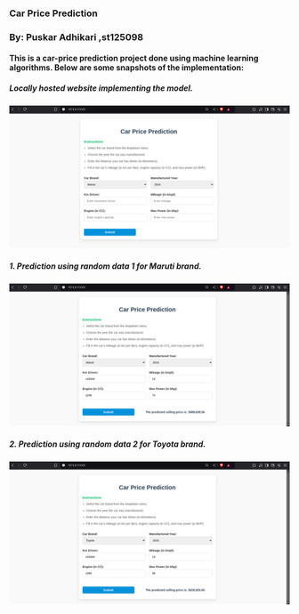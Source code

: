 ### Car Price Prediction
### By: Puskar Adhikari ,st125098

#### This is a car-price prediction project done using machine learning algorithms. Below are some snapshots of the implementation:

##### Locally hosted website implementing the model.
![alt text](snapshots/1.png)


##### 1. Prediction using random data 1 for Maruti brand.
![alt text](snapshots/2.png)


##### 2. Prediction using random data 2 for Toyota brand.
![alt text](snapshots/3.png)